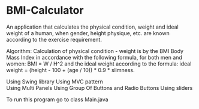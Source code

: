 # BMI-Calculator

An application that calculates  the physical condition, 
weight and ideal weight of a human, when gender, height 
physique, etc. are known according to the exercise requirement.

Algorithm:
Calculation of physical condition - weight is by the BMI Body
Mass Index in accordance with the following formula, for both
men and women:  BMI = W / H^2
and the ideal weight according to the formula:
ideal weight = (height - 100 + (age / 10)) * 0.9 * slimness.


Using Swing library
Using MVC pattern  
Using Multi Panels
Using Group Of Buttons and Radio Buttons
Using sliders

To run this program go to class Main.java 
